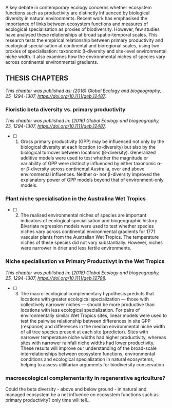 A key debate in contemporary ecology concerns whether ecosystem functions such as productivity are distinctly influenced by biological diversity in natural environments. Recent work has emphasised the importance of links between ecosystem functions and measures of ecological specialisation as proxies of biodiversity. However, few studies have analysed these relationships at broad spatio-temporal scales. This research tests the empirical relationship between primary productivity and ecological specialisation at continental and bioregional scales, using two proxies of specialisation: taxonomic β-diversity and site-level environmental niche width. It also examines how the environmental niches of species vary across continental environmental gradients. 


## THESIS CHAPTERS

*This chapter was published as: (2016) Global Ecology and biogeography, 25, 1294-1307, https://doi.org/10.1111/geb.12487.*

### Floristic beta diversity vs. primary productivity

*This chapter was published in: (2016) Global Ecology and biogeography, 25, 1294-1307, https://doi.org/10.1111/geb.12487.*

- [ ] 1. Gross primary productivity (GPP) may be influenced not only by the biological diversity at each location (α-diversity) but also by the biological turnover between locations (β-diversity). Generalized additive models were used to test whether the magnitude or variability of GPP were distinctly influenced by either taxonomic α- or β-diversity across continental Australia, over and above environmental influences. Neither α- nor β-diversity improved the explanatory power of GPP models beyond that of environment-only models.

### Plant niche specialisation in the Australina Wet Tropics


- [ ] 2. The realised environmental niches of species are important indicators of ecological specialisation and biogeographic history. Bivariate regression models were used to test whether species niches vary across continental environmental gradients for 1771 vascular plants from the Australian Wet Tropics. The temperature niches of these species did not vary substantially. However, niches were narrower in drier and less fertile environments.


### Niche specialisation vs Primary Productivyt in the Wet Tropics

*This chapter was published in: (2018) Global Ecology and biogeography, 25, 1294-1307, https://doi.org/10.1111/geb.12798.*


- [ ] 3. The macro-ecological complementary hypothesis predicts that locations with greater ecological specialization — those with collectively narrower niches — should be more productive than locations with less ecological specialization. For pairs of environmentally similar Wet Tropics sites, linear models were used to test the pairwise relationship between differences in site GPP (response) and differences in the median environmental niche width of all tree species present at each site (predictor). Sites with narrower temperature niche widths had higher productivity, whereas sites with narrower rainfall niche widths had lower productivity. These results will improve our understanding of the broad-scale interrelationships between ecosystem functions, environmental conditions and ecological specialization in natural ecosystems, helping to assess utilitarian arguments for biodiversity conservation


### macroecological complementarity in regenerative agriculture?

Could the beta diversity - above and below ground - in natural and managed ecosystem be a net influence on ecosystem functions such as primary productivity?
only time will tell...





